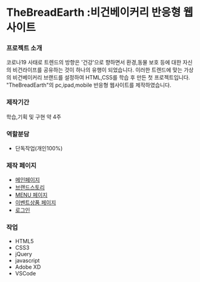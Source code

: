# TheBreadEarth :비건베이커리 반응형 웹사이트


### 프로젝트 소개
코로나19 사태로 트렌드의 방향은 '건강'으로 향하면서 환경,동물 보호 등에 대한 자신의 비건라이프를 공유하는 것이 하나의 유행이 되었습니다. 이러한 트렌드에 맞는 가상의 비건베이커리 브랜드를 설정하여 HTML,CSS를 학습 후 만든 첫 프로젝트입니다. "TheBreadEarth"의 pc,ipad,mobile 반응형 웹사이트를 제작하였습니다.


### 제작기간
학습,기획 및 구현 약 4주

### 역할분담

- 단독작업(개인100%)

### 제작 페이지

- <a href="https://kjh412.github.io/TheBreadEarth/">메인페이지</a>
- <a href="https://kjh412.github.io/TheBreadEarth/brand_story.html">브랜드스토리</a>
- <a href="https://kjh412.github.io/TheBreadEarth/product_list.html">MENU 페이지</a>
- <a href="https://kjh412.github.io/TheBreadEarth/product_md_list.html">이벤트상품 페이지</a>
- <a href="https://kjh412.github.io/TheBreadEarth/login.html">로그인</a>

### 작업

- HTML5
- CSS3
- jQuery
- javascript
- Adobe XD
- VSCode
